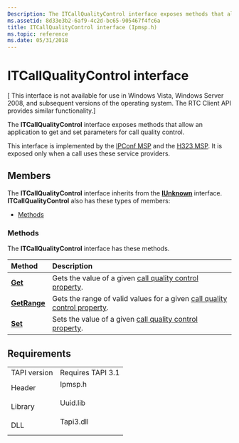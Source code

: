 ```yaml
---
Description: The ITCallQualityControl interface exposes methods that allow an application to get and set parameters for call quality control.
ms.assetid: 8d33e3b2-6af9-4c2d-bc65-905467f4fc6a
title: ITCallQualityControl interface (Ipmsp.h)
ms.topic: reference
ms.date: 05/31/2018
---
```


# ITCallQualityControl interface

\[ This interface is not available for use in Windows Vista, Windows Server 2008, and subsequent versions of the operating system. The RTC Client API provides similar functionality.\]

The **ITCallQualityControl** interface exposes methods that allow an application to get and set parameters for call quality control.

This interface is implemented by the [IPConf MSP](ipconf-msp.md) and the [H323 MSP](h323-msp.md). It is exposed only when a call uses these service providers.

## Members

The **ITCallQualityControl** interface inherits from the [**IUnknown**](/windows/desktop/api/unknwn/nn-unknwn-iunknown) interface. **ITCallQualityControl** also has these types of members:

-   [Methods](#methods)

### Methods

The **ITCallQualityControl** interface has these methods.



| Method                                            | Description                                                                                                     |
|:--------------------------------------------------|:----------------------------------------------------------------------------------------------------------------|
| [**Get**](itcallqualitycontrol-get.md)           | Gets the value of a given [call quality control property](callqualityproperty.md).<br/>                  |
| [**GetRange**](itcallqualitycontrol-getrange.md) | Gets the range of valid values for a given [call quality control property](callqualityproperty.md).<br/> |
| [**Set**](itcallqualitycontrol-set.md)           | Sets the value of a given [call quality control property](callqualityproperty.md).<br/>                  |



 

## Requirements



|                         |                                                                                      |
|-------------------------|--------------------------------------------------------------------------------------|
| TAPI version<br/> | Requires TAPI 3.1<br/>                                                         |
| Header<br/>       | <dl> <dt>Ipmsp.h</dt> </dl>   |
| Library<br/>      | <dl> <dt>Uuid.lib</dt> </dl>  |
| DLL<br/>          | <dl> <dt>Tapi3.dll</dt> </dl> |



 

